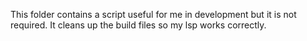 This folder contains a script useful for me in development but it is not required. It cleans up the build files so my lsp works correctly.

